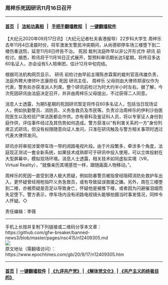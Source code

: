 ### 周梓乐死因研讯11月16日召开
------------------------

#### [首页](https://github.com/gfw-breaker/banned-news3/blob/master/README.md) &nbsp;&nbsp;|&nbsp;&nbsp; [法轮功真相](https://github.com/begood0513/basic/blob/master/README.md)  &nbsp;&nbsp;|&nbsp;&nbsp; [手把手翻墙教程](https://github.com/gfw-breaker/guides/wiki)  &nbsp;&nbsp;|&nbsp;&nbsp; [一键翻墙软件](https://github.com/gfw-breaker/nogfw/blob/master/README.md)  



<div><p>
 【大纪元2020年09月17日讯】（大纪元记者杜夫香港报导）22岁科大学生
 <ok href="https://www.epochtimes.com/gb/tag/%E5%91%A8%E6%A2%93%E4%B9%90.html">
  周梓乐
 </ok>
 去年11月4日凌晨时份，将军澳发生警民冲突期间，从尚德邨停车场三楼堕下到二楼伤重送院，延至11月8日终告不治。
 <ok href="https://www.epochtimes.com/gb/tag/%E6%AD%BB%E5%9B%A0.html">
  死因
 </ok>
 裁判法庭昨早以非公开形式作
 <ok href="https://www.epochtimes.com/gb/tag/%E7%A0%94%E8%AE%AF.html">
  研讯
 </ok>
 前检讨。据悉，聆讯将于11月16日正式展开，暂预料审讯期长达5星期，将传召多达60名证人，亦会设有5人陪审团，估计12月中旬完结。
</p>
<p>
 根据司法机构网页显示，
 <ok href="https://www.epochtimes.com/gb/tag/%E7%A0%94%E8%AE%AF.html">
  研讯
 </ok>
 前检讨由早前主理陈彦霖案的裁判官高伟雄负责，法庭外聘大律师叶志康担任
 <ok href="https://www.epochtimes.com/gb/tag/%E6%AD%BB%E5%9B%A0.html">
  死因
 </ok>
 研讯主任，
 <ok href="https://www.epochtimes.com/gb/tag/%E5%91%A8%E6%A2%93%E4%B9%90.html">
  周梓乐
 </ok>
 父母则由大律师郑淑仪作为代表，警务处亦获准派人列席。整个研讯前检讨为时大约半小时左右。据了解，今次死因研讯由法庭决定召开，并非由周梓乐父母提出，不过获得二人同意。
</p>
<p>
 消息人士透露，为期5星期的死因研讯暂定将传召60多名证人，包括当日现场证人，例如执勤警员、消防员、义务急救员及市民等。负责诊治周梓乐的伊利沙伯医院医生以及检验尸体法医都会作供。亦有骨科及鉴证科人员，将以专家证人身份到庭作供，评估事件经过及其伤势如何造成。警方获准以“有利害关系的一方”身份列席正式研讯，但没有权限随意向证人发问，只准在研讯触及与警方相关事项时透过代表大律师发问。
</p>
<p>
 研讯亦将审视涉案停车场一带的闭路电视片段。由于片段繁多，牵涉多个角度，法庭现正测试一套全新系统，如果技术成熟即可于研讯中投入使用，可以立体投射在大型屏幕中，模拟现场环境。消息人士透露，相关技术如同虚拟实境（VR，Virtual Reality），“就像亲历其境感觉一样，跟随画面人物移动。”。
</p>
<p>
 周梓乐的死因一直受到港人极大质疑，例如防暴警员被指曾经阻碍消防处救护车出入，更怀疑曾经用枪指吓义务急救员，或有导致延误救援之嫌。另外，周在三楼堕到二楼，亦被质疑是否足以导致身亡，怀疑他是被推下楼，或者因为闪避催泪烟而失足堕下。警方表示，停车场内没有闭路电视镜头能够拍摄当时事发情况，同样令人怀疑。◇
</p>
<p>
 责任编辑：李薇
</p>
</div>
<hr/>
手机上长按并复制下列链接或二维码分享本文章：<br/>
https://github.com/gfw-breaker/banned-news3/blob/master/pages/nsc415/n12409305.md <br/>
<a href='https://github.com/gfw-breaker/banned-news3/blob/master/pages/nsc415/n12409305.md'><img src='https://github.com/gfw-breaker/banned-news3/blob/master/pages/nsc415/n12409305.md.png'/></a> <br/>
原文地址（需翻墙访问）：https://www.epochtimes.com/gb/20/9/17/n12409305.htm


------------------------
#### [首页](https://github.com/gfw-breaker/banned-news3/blob/master/README.md) &nbsp;|&nbsp; [一键翻墙软件](https://github.com/gfw-breaker/nogfw/blob/master/README.md) &nbsp;| [《九评共产党》](https://github.com/gfw-breaker/9ping.md/blob/master/README.md#九评之一评共产党是什么) | [《解体党文化》](https://github.com/gfw-breaker/jtdwh.md/blob/master/README.md) | [《共产主义的终极目的》](https://github.com/gfw-breaker/gczydzjmd.md/blob/master/README.md)


<img src='http://gfw-breaker.win/banned-news3/pages/nsc415/n12409305.md' width='0px' height='0px'/>